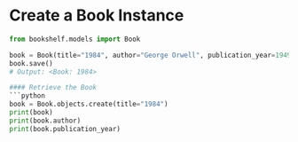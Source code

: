 # Create a Book Instance

```python
from bookshelf.models import Book

book = Book(title="1984", author="George Orwell", publication_year=1949)
book.save()
# Output: <Book: 1984>

#### Retrieve the Book
```python
book = Book.objects.create(title="1984")
print(book)
print(book.author)
print(book.publication_year)